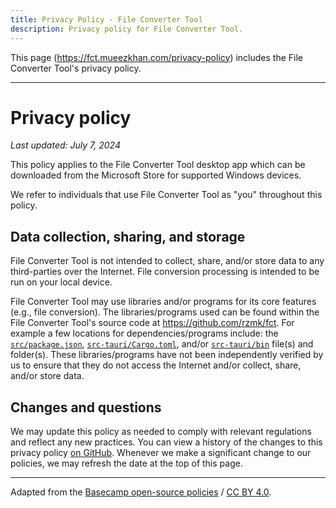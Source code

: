```yaml
---
title: Privacy Policy - File Converter Tool
description: Privacy policy for File Converter Tool.
---
```


This page (https://fct.mueezkhan.com/privacy-policy) includes the File Converter Tool's privacy policy.

---

# Privacy policy

_Last updated: July 7, 2024_

This policy applies to the File Converter Tool desktop app which can be downloaded from the Microsoft Store for supported Windows devices.

We refer to individuals that use File Converter Tool as "you" throughout this policy.

## Data collection, sharing, and storage

File Converter Tool is not intended to collect, share, and/or store data to any third-parties over the Internet. File conversion processing is intended to be run on your local device.

File Converter Tool may use libraries and/or programs for its core features (e.g., file conversion). The libraries/programs used can be found within the File Converter Tool's source code at https://github.com/rzmk/fct. For example a few locations for dependencies/programs include: the [`src/package.json`](https://github.com/rzmk/fct/tree/main/package.json), [`src-tauri/Cargo.toml`](https://github.com/rzmk/fct/tree/main/src-tauri/Cargo.toml), and/or [`src-tauri/bin`](https://github.com/rzmk/fct/tree/main/src-tauri/bin) file(s) and folder(s). These libraries/programs have not been independently verified by us to ensure that they do not access the Internet and/or collect, share, and/or store data.

## Changes and questions

We may update this policy as needed to comply with relevant regulations and reflect any new practices. You can view a history of the changes to this privacy policy [on GitHub](https://github.com/rzmk/fct/commits/main). Whenever we make a significant change to our policies, we may refresh the date at the top of this page.

---

Adapted from the [Basecamp open-source policies](https://github.com/basecamp/policies) / [CC BY 4.0](https://creativecommons.org/licenses/by/4.0/).
